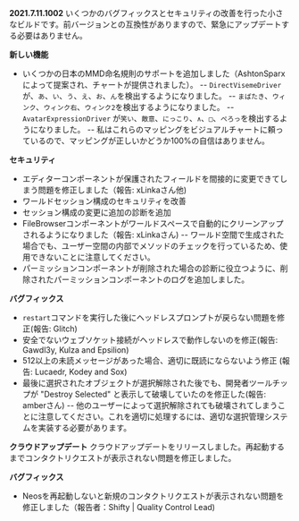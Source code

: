 **2021.7.11.1002**
いくつかのバグフィックスとセキュリティの改善を行った小さなビルドです。前バージョンとの互換性がありますので、緊急にアップデートする必要はありません。

**新しい機能**
- いくつかの日本のMMD命名規則のサポートを追加しました（AshtonSparxによって提案され、チャートが提供されました）。
-- `DirectVisemeDriver`が、`あ`、`い`、`う`、`え`、`お`、`ん`を検出するようになりました。
-- `まばたき`、`ウィンク`、`ウィンク右`、`ウィンク2`を検出するようになりました。
-- `AvatarExpressionDriver` が`笑い`、`敵意`、`にっこり`、`∧`、`□`、`ぺろっ`を検出するようになりました。
-- 私はこれらのマッピングをビジュアルチャートに頼っているので、マッピングが正しいかどうか100%の自信はありません。

**セキュリティ**
- エディターコンポーネントが保護されたフィールドを間接的に変更できてしまう問題を修正しました（報告: xLinkaさん他)
- ワールドセッション構成のセキュリティを改善
- セッション構成の変更に追加の診断を追加
- FileBrowserコンポーネントがワールドスペースで自動的にクリーンアップされるようになりました（報告: xLinkaさん)
-- ワールド空間で生成された場合でも、ユーザー空間の内部でメソッドのチェックを行っているため、使用できないことに注意してください。
- パーミッションコンポーネントが削除された場合の診断に役立つように、削除されたパーミッションコンポーネントのログを追加しました。

**バグフィックス**
- `restart`コマンドを実行した後にヘッドレスプロンプトが戻らない問題を修正(報告: Glitch)
- 安全でないウェブソケット接続がヘッドレスで動作しないのを修正(報告: Gawdl3y, Kulza and Epsilion)
- 512以上の未読メッセージがあった場合、適切に既読にならないよう修正 (報告: Lucaedr, Kodey and Sox)
- 最後に選択されたオブジェクトが選択解除された後でも、開発者ツールチップが "Destroy Selected" と表示して破壊していたのを修正した(報告: amberさん)
-- 他のユーザーによって選択解除されても破壊されてしまうことに注意してください。これを適切に処理するには、適切な選択管理システムを実装する必要があります。

**クラウドアップデート**
クラウドアップデートをリリースしました。再起動するまでコンタクトリクエストが表示されない問題を修正しました。

**バグフィックス**
- Neosを再起動しないと新規のコンタクトリクエストが表示されない問題を修正しました（報告者：Shifty | Quality Control Lead)